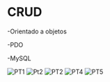 # CRUD

-Orientado a objetos

-PDO

-MySQL


![PT1](https://user-images.githubusercontent.com/54523516/117237280-fa72e980-ae00-11eb-9fe7-8c9a1b04e6e3.png)
![Pt2](https://user-images.githubusercontent.com/54523516/117237283-fcd54380-ae00-11eb-9fd4-deadd6ef8803.png)
![PT2](https://user-images.githubusercontent.com/54523516/117237293-02cb2480-ae01-11eb-9ef3-97be87b6be31.png)
![PT4](https://user-images.githubusercontent.com/54523516/117237296-03fc5180-ae01-11eb-84e9-2dccdde10535.png)
![PT5](https://user-images.githubusercontent.com/54523516/117237297-05c61500-ae01-11eb-93f3-96431dcabc9d.png)
